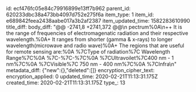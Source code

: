 id: ecf476fc05e84c79916899e13ff7b962
parent_id: 620233dbc38a473bb4097d752e275f6a
item_type: 1
item_id: e689842feea2438aabe017a3b2af2387
item_updated_time: 1582283610990
title_diff: 
body_diff: "@@ -2741,8 +2741,372 @@\n pectrum%0A\n++ It is the range of frequencies of electromagenatic radiation and their respective wavelength.%0A+ It ranges from shorter (gamma & x-rays) to longer wavelength(microwave and radio wave)%0A+ The regions that are useful for remote sensing are:%0A    %7CType of radiation%7C Wavelength Range%7C%0A    %7C-%7C-%7C%0A    %7CUltravoilet%7C400 nm - 1 nm%7C%0A    %7CVisible%7C 750 nm - 400 nm%7C%0A    %7CInfra\n"
metadata_diff: {"new":{},"deleted":[]}
encryption_cipher_text: 
encryption_applied: 0
updated_time: 2020-02-21T11:13:31.175Z
created_time: 2020-02-21T11:13:31.175Z
type_: 13